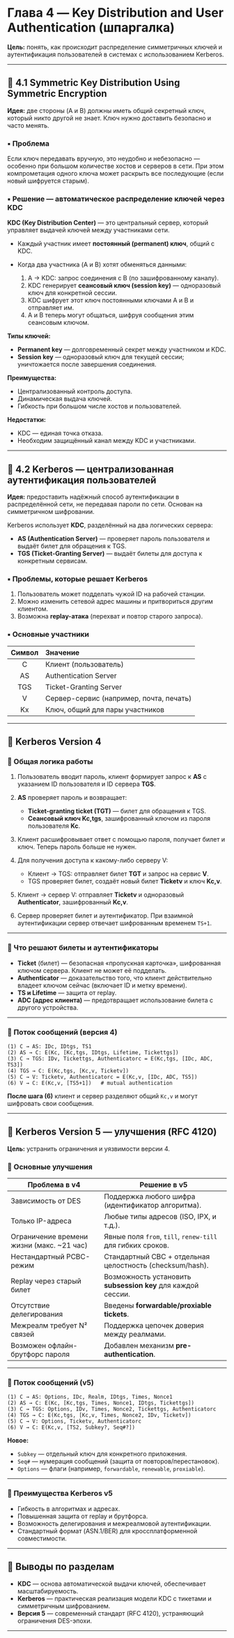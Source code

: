 # Глава 4 — Key Distribution and User Authentication (шпаргалка)

**Цель:** понять, как происходит распределение симметричных ключей и аутентификация пользователей в системах с использованием Kerberos.

---

## 🔹 4.1 Symmetric Key Distribution Using Symmetric Encryption

**Идея:** две стороны (A и B) должны иметь общий секретный ключ, который никто другой не знает. Ключ нужно доставить безопасно и часто менять.

### ▪️ Проблема

Если ключ передавать вручную, это неудобно и небезопасно — особенно при большом количестве хостов и серверов в сети. При этом компрометация одного ключа может раскрыть все последующие (если новый шифруется старым).

### ▪️ Решение — автоматическое распределение ключей через KDC

**KDC (Key Distribution Center)** — это центральный сервер, который управляет выдачей ключей между участниками сети.

* Каждый участник имеет **постоянный (permanent) ключ**, общий с KDC.
* Когда два участника (A и B) хотят обменяться данными:

  1. A → KDC: запрос соединения с B (по зашифрованному каналу).
  2. KDC генерирует **сеансовый ключ (session key)** — одноразовый ключ для конкретной сессии.
  3. KDC шифрует этот ключ постоянными ключами A и B и отправляет им.
  4. A и B теперь могут общаться, шифруя сообщения этим сеансовым ключом.

**Типы ключей:**

* **Permanent key** — долговременный секрет между участником и KDC.
* **Session key** — одноразовый ключ для текущей сессии; уничтожается после завершения соединения.

**Преимущества:**

* Централизованный контроль доступа.
* Динамическая выдача ключей.
* Гибкость при большом числе хостов и пользователей.

**Недостатки:**

* KDC — единая точка отказа.
* Необходим защищённый канал между KDC и участниками.

---

## 🔹 4.2 Kerberos — централизованная аутентификация пользователей

**Идея:** предоставить надёжный способ аутентификации в распределённой сети, не передавая пароли по сети. Основан на симметричном шифровании.

Kerberos использует **KDC**, разделённый на два логических сервера:

* **AS (Authentication Server)** — проверяет пароль пользователя и выдаёт билет для обращения к TGS.
* **TGS (Ticket-Granting Server)** — выдаёт билеты для доступа к конкретным сервисам.

### ▪️ Проблемы, которые решает Kerberos

1. Пользователь может подделать чужой ID на рабочей станции.
2. Можно изменить сетевой адрес машины и притвориться другим клиентом.
3. Возможна **replay-атака** (перехват и повтор старого запроса).

### ▪️ Основные участники

| Символ | Значение                                |
| :----: | :-------------------------------------- |
|    C   | Клиент (пользователь)                   |
|   AS   | Authentication Server                   |
|   TGS  | Ticket-Granting Server                  |
|    V   | Сервер-сервис (например, почта, печать) |
|   Kx   | Ключ, общий для пары участников         |

---

## 🔸 Kerberos Version 4

### 🔹 Общая логика работы

1. Пользователь вводит пароль, клиент формирует запрос к **AS** с указанием ID пользователя и ID сервера **TGS**.
2. **AS** проверяет пароль и возвращает:

   * **Ticket-granting ticket (TGT)** — билет для обращения к TGS.
   * **Сеансовый ключ Kc,tgs**, зашифрованный ключом из пароля пользователя **Kc**.
3. Клиент расшифровывает ответ с помощью пароля, получает билет и ключ. Теперь пароль больше не нужен.
4. Для получения доступа к какому-либо серверу V:

   * Клиент → TGS: отправляет билет **TGT** и запрос на сервис **V**.
   * TGS проверяет билет, создаёт новый билет **Ticketv** и ключ **Kc,v**.
5. Клиент → сервер V: отправляет **Ticketv** и одноразовый **Authenticator**, зашифрованный **Kc,v**.
6. Сервер проверяет билет и аутентификатор. При взаимной аутентификации сервер отвечает шифрованным временем `TS+1`.

---

### 🔹 Что решают билеты и аутентификаторы

* **Ticket** (билет) — безопасная «пропускная карточка», шифрованная ключом сервера. Клиент не может её подделать.
* **Authenticator** — доказательство того, что клиент действительно владеет ключом сейчас (включает ID и метку времени).
* **TS и Lifetime** — защита от replay.
* **ADC (адрес клиента)** — предотвращает использование билета с другого устройства.

---

### 🔹 Поток сообщений (версия 4)

```
(1) C → AS: IDc, IDtgs, TS1
(2) AS → C: E(Kc, [Kc,tgs, IDtgs, Lifetime, Tickettgs])
(3) C → TGS: IDv, Tickettgs, Authenticatorc = E(Kc,tgs, [IDc, ADC, TS3])
(4) TGS → C: E(Kc,tgs, [Kc,v, Ticketv])
(5) C → V: Ticketv, Authenticatorc = E(Kc,v, [IDc, ADC, TS5])
(6) V → C: E(Kc,v, [TS5+1])   # mutual authentication
```

**После шага (6)** клиент и сервер разделяют общий `Kc,v` и могут шифровать свои сообщения.

---

## 🔸 Kerberos Version 5 — улучшения (RFC 4120)

**Цель:** устранить ограничения и уязвимости версии 4.

### 🔹 Основные улучшения

| Проблема в v4                             | Решение в v5                                                 |
| ----------------------------------------- | ------------------------------------------------------------ |
| Зависимость от DES                        | Поддержка любого шифра (идентификатор алгоритма).            |
| Только IP-адреса                          | Любые типы адресов (ISO, IPX, и т.д.).                       |
| Ограничение времени жизни (макс. ~21 час) | Явные поля `from`, `till`, `renew-till` для гибких сроков.   |
| Нестандартный PCBC-режим                  | Стандартный CBC + отдельная целостность (checksum/hash).     |
| Replay через старый билет                 | Возможность установить **subsession key** для каждой сессии. |
| Отсутствие делегирования                  | Введены **forwardable/proxiable tickets**.                   |
| Межреалм требует N² связей                | Поддержка цепочек доверия между реалмами.                    |
| Возможен офлайн-брутфорс пароля           | Добавлен механизм **pre-authentication**.                    |

---

### 🔹 Поток сообщений (v5)

```
(1) C → AS: Options, IDc, Realm, IDtgs, Times, Nonce1
(2) AS → C: E(Kc, [Kc,tgs, Times, Nonce1, IDtgs, Tickettgs])
(3) C → TGS: Options, IDv, Times, Nonce2, Tickettgs, Authenticatorc
(4) TGS → C: E(Kc,tgs, [Kc,v, Times, Nonce2, IDv, Ticketv])
(5) C → V: Options, Ticketv, Authenticatorc
(6) V → C: E(Kc,v, [TS2, Subkey?, Seq#?])
```

**Новое:**

* `Subkey` — отдельный ключ для конкретного приложения.
* `Seq#` — нумерация сообщений (защита от повторов/перестановок).
* `Options` — флаги (например, `forwardable`, `renewable`, `proxiable`).

---

### 🔹 Преимущества Kerberos v5

* Гибкость в алгоритмах и адресах.
* Повышенная защита от replay и брутфорса.
* Возможность делегирования и межреалмовой аутентификации.
* Стандартный формат (ASN.1/BER) для кроссплатформенной совместимости.

---

## 🔹 Выводы по разделам

* **KDC** — основа автоматической выдачи ключей, обеспечивает масштабируемость.
* **Kerberos** — практическая реализация модели KDC с тикетами и симметричным шифрованием.
* **Версия 5** — современный стандарт (RFC 4120), устраняющий ограничения DES-эпохи.

---

